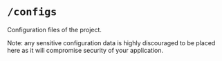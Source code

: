 # `/configs`

Configuration files of the project.

Note: any sensitive configuration data is highly discouraged to be placed here as it will compromise security of your application.